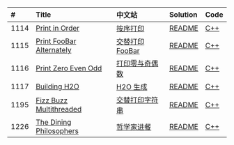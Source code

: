 |#|Title|中文站|Solution|Code|
|:-|:-|:-|:-|:-|
|1114|[Print in Order](https://leetcode.com/problems/print-in-order)|[按序打印](https://leetcode-cn.com/problems/print-in-order)|[README](https://github.com/downdemo/LeetCode-Solutions-in-Cpp17/blob/master/docs/1114.md)|[C++](https://github.com/downdemo/LeetCode-Solutions-in-Cpp17/blob/master/src/1114.cpp)|
|1115|[Print FooBar Alternately](https://leetcode.com/problems/print-foobar-alternately)|[交替打印FooBar](https://leetcode-cn.com/problems/print-foobar-alternately)|[README](https://github.com/downdemo/LeetCode-Solutions-in-Cpp17/blob/master/docs/1115.md)|[C++](https://github.com/downdemo/LeetCode-Solutions-in-Cpp17/blob/master/src/1115.cpp)|
|1116|[Print Zero Even Odd](https://leetcode.com/problems/print-zero-even-odd)|[打印零与奇偶数](https://leetcode-cn.com/problems/print-zero-even-odd)|[README](https://github.com/downdemo/LeetCode-Solutions-in-Cpp17/blob/master/docs/1116.md)|[C++](https://github.com/downdemo/LeetCode-Solutions-in-Cpp17/blob/master/src/1116.cpp)|
|1117|[Building H2O](https://leetcode.com/problems/building-h2o)|[H2O 生成](https://leetcode-cn.com/problems/building-h2o)|[README](https://github.com/downdemo/LeetCode-Solutions-in-Cpp17/blob/master/docs/1117.md)|[C++](https://github.com/downdemo/LeetCode-Solutions-in-Cpp17/blob/master/src/1117.cpp)|
|1195|[Fizz Buzz Multithreaded](https://leetcode.com/problems/fizz-buzz-multithreaded)|[交替打印字符串](https://leetcode-cn.com/problems/fizz-buzz-multithreaded)|[README](https://github.com/downdemo/LeetCode-Solutions-in-Cpp17/blob/master/docs/1195.md)|[C++](https://github.com/downdemo/LeetCode-Solutions-in-Cpp17/blob/master/src/1195.cpp)|
|1226|[The Dining Philosophers](https://leetcode.com/problems/the-dining-philosophers)|[哲学家进餐](https://leetcode-cn.com/problems/the-dining-philosophers)|[README](https://github.com/downdemo/LeetCode-Solutions-in-Cpp17/blob/master/docs/1226.md)|[C++](https://github.com/downdemo/LeetCode-Solutions-in-Cpp17/blob/master/src/1226.cpp)|